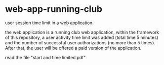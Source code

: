 # web-app-running-club

user session time limit in a web application.

the web application is a running club web application, within the framework of this repository, a user activity time limit was added (total time 5 minutes) and the number of successful user authorizations (no more than 5 times). After that, the user will be offered a paid version of the application.

read the file "start and time limited.pdf"
